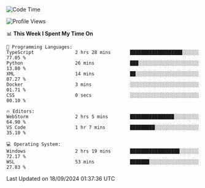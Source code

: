 <!--START_SECTION:waka-->
![Code Time](http://img.shields.io/badge/Code%20Time-725%20hrs%202%20mins-blue)

![Profile Views](http://img.shields.io/badge/Profile%20Views-8-blue)

📊 **This Week I Spent My Time On** 

```text
💬 Programming Languages: 
TypeScript               2 hrs 28 mins       ███████████████████░░░░░░   77.05 % 
Python                   26 mins             ███░░░░░░░░░░░░░░░░░░░░░░   13.80 % 
XML                      14 mins             ██░░░░░░░░░░░░░░░░░░░░░░░   07.27 % 
Docker                   3 mins              ░░░░░░░░░░░░░░░░░░░░░░░░░   01.71 % 
CSS                      0 secs              ░░░░░░░░░░░░░░░░░░░░░░░░░   00.10 % 

🔥 Editors: 
WebStorm                 2 hrs 5 mins        ████████████████░░░░░░░░░   64.90 % 
VS Code                  1 hr 7 mins         █████████░░░░░░░░░░░░░░░░   35.10 % 

💻 Operating System: 
Windows                  2 hrs 19 mins       ██████████████████░░░░░░░   72.17 % 
WSL                      53 mins             ███████░░░░░░░░░░░░░░░░░░   27.83 % 
```


 Last Updated on 18/09/2024 01:37:36 UTC
<!--END_SECTION:waka-->
